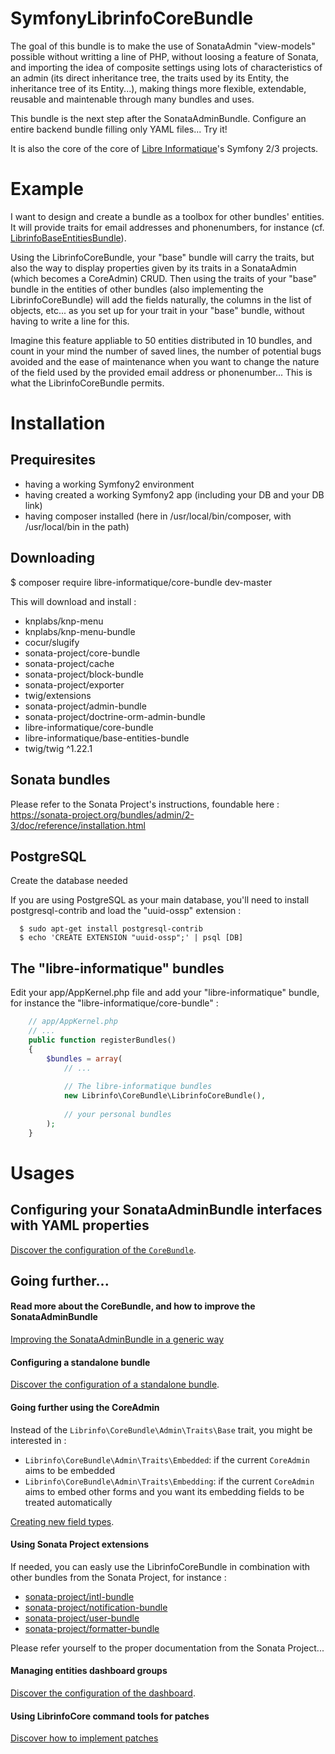 # SymfonyLibrinfoCoreBundle

The goal of this bundle is to make the use of SonataAdmin "view-models" possible without writting a line of PHP, without loosing a feature of Sonata, and importing the idea of composite settings using lots of characteristics of an admin (its direct inheritance tree, the traits used by its Entity, the inheritance tree of its Entity...), making things more flexible, extendable, reusable and maintenable through many bundles and uses.

This bundle is the next step after the SonataAdminBundle. Configure an entire backend bundle filling only YAML files... Try it!

It is also the core of the core of [Libre Informatique](https://github.com/libre-informatique/)'s Symfony 2/3 projects.

Example
========

I want to design and create a bundle as a toolbox for other bundles' entities. It will provide traits for email addresses and phonenumbers, for instance (cf. [LibrinfoBaseEntitiesBundle](https://github.com/libre-informatique/SymfonyLibrinfoBaseEntitiesBundle)).

Using the LibrinfoCoreBundle, your "base" bundle will carry the traits, but also the way to display properties given by its traits in a SonataAdmin (which becomes a CoreAdmin) CRUD. Then using the traits of your "base" bundle in the entities of other bundles (also implementing the LibrinfoCoreBundle) will add the fields naturally, the columns in the list of objects, etc... as you set up for your trait in your "base" bundle, without having to write a line for this.

Imagine this feature appliable to 50 entities distributed in 10 bundles, and count in your mind the number of saved lines, the number of potential bugs avoided and the ease of maintenance when you want to change the nature of the field used by the provided email address or phonenumber... This is what the LibrinfoCoreBundle permits.

Installation
============

Prequiresites
-------------

- having a working Symfony2 environment
- having created a working Symfony2 app (including your DB and your DB link)
- having composer installed (here in /usr/local/bin/composer, with /usr/local/bin in the path)

Downloading
-----------

  $ composer require libre-informatique/core-bundle dev-master

This will download and install :
* knplabs/knp-menu
* knplabs/knp-menu-bundle
* cocur/slugify
* sonata-project/core-bundle
* sonata-project/cache
* sonata-project/block-bundle
* sonata-project/exporter
* twig/extensions
* sonata-project/admin-bundle
* sonata-project/doctrine-orm-admin-bundle
* libre-informatique/core-bundle
* libre-informatique/base-entities-bundle
* twig/twig ^1.22.1

Sonata bundles
--------------

Please refer to the Sonata Project's instructions, foundable here :
https://sonata-project.org/bundles/admin/2-3/doc/reference/installation.html

PostgreSQL
----------

Create the database needed

If you are using PostgreSQL as your main database, you'll need to install postgresql-contrib and load the "uuid-ossp" extension :

```
  $ sudo apt-get install postgresql-contrib
  $ echo 'CREATE EXTENSION "uuid-ossp";' | psql [DB]
```

The "libre-informatique" bundles
--------------------------------

Edit your app/AppKernel.php file and add your "libre-informatique" bundle, for instance the "libre-informatique/core-bundle" :

```php
    // app/AppKernel.php
    // ...
    public function registerBundles()
    {
        $bundles = array(
            // ...
            
            // The libre-informatique bundles
            new Librinfo\CoreBundle\LibrinfoCoreBundle(),
            
            // your personal bundles
        );
    }
```

Usages
======

Configuring your SonataAdminBundle interfaces with YAML properties
------------------------------------------------------------------

[Discover the configuration of the ```CoreBundle```](Resources/doc/README-Usages.md).

Going further...
----------------

#### Read more about the CoreBundle, and how to improve the SonataAdminBundle

[Improving the SonataAdminBundle in a generic way](Resources/doc/README-SonataAdmin-Traits.md)


#### Configuring a standalone bundle

[Discover the configuration of a standalone bundle](Resources/doc/README-StandaloneBundle.md).

#### Going further using the CoreAdmin

Instead of the ```Librinfo\CoreBundle\Admin\Traits\Base``` trait, you might be interested in :
* ```Librinfo\CoreBundle\Admin\Traits\Embedded```: if the current ```CoreAdmin``` aims to be embedded
* ```Librinfo\CoreBundle\Admin\Traits\Embedding```: if the current ```CoreAdmin``` aims to embed other forms and you want its embedding fields to be treated automatically

[Creating new field types](Resources/doc/README-CreatingFieldTypes.md).

#### Using Sonata Project extensions

If needed, you can easly use the LibrinfoCoreBundle in combination with other bundles from the Sonata Project, for instance :

* [sonata-project/intl-bundle](https://sonata-project.org/bundles/intl/master/doc/index.html)
* [sonata-project/notification-bundle](https://sonata-project.org/bundles/notification/master/doc/index.html)
* [sonata-project/user-bundle](https://sonata-project.org/bundles/user/2-2/doc/index.html)
* [sonata-project/formatter-bundle](https://sonata-project.org/bundles/formatter/2-2/doc/index.html)

Please refer yourself to the proper documentation from the Sonata Project...

#### Managing entities dashboard groups

[Discover the configuration of the dashboard](Resources/doc/README-Dashboard.md).

#### Using LibrinfoCore command tools for patches

[Discover how to implement patches](Resources/doc/README-Patches-HowTo.md)
